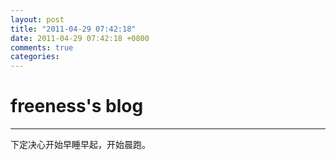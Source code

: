 ```yaml
---
layout: post
title: "2011-04-29 07:42:18"
date: 2011-04-29 07:42:18 +0800
comments: true
categories: 
---
```


# freeness's blog

----------

>
下定决心开始早睡早起，开始晨跑。